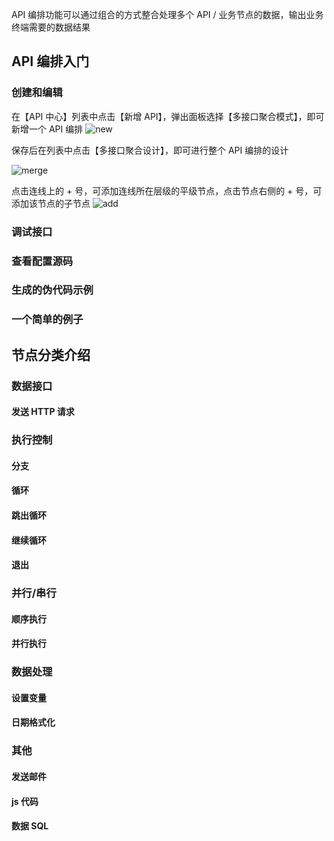 API 编排功能可以通过组合的方式整合处理多个 API / 业务节点的数据，输出业务终端需要的数据结果

## API 编排入门

### 创建和编辑

在【API 中心】列表中点击【新增 API】，弹出面板选择【多接口聚合模式】，即可新增一个 API 编排
![new](../../../static/img/API/API编排/new.png)

保存后在列表中点击【多接口聚合设计】，即可进行整个 API 编排的设计

![merge](../../../static/img/API/API编排/merge.png)

点击连线上的 + 号，可添加连线所在层级的平级节点，点击节点右侧的 + 号，可添加该节点的子节点
![add](../../../static/img/API/API编排/add.png)

### 调试接口

### 查看配置源码

### 生成的伪代码示例

### 一个简单的例子

## 节点分类介绍

### 数据接口

#### 发送 HTTP 请求

### 执行控制

#### 分支

#### 循环

#### 跳出循环

#### 继续循环

#### 退出

### 并行/串行

#### 顺序执行

#### 并行执行

### 数据处理

#### 设置变量

#### 日期格式化

### 其他

#### 发送邮件

#### js 代码

#### 数据 SQL
